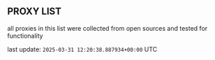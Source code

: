 ## PROXY LIST

all proxies in this list were collected from open sources and tested for functionality

last update: `2025-03-31 12:20:38.887934+00:00` UTC